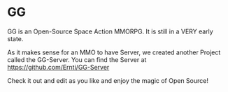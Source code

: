GG
==
GG is an Open-Source Space Action MMORPG.
It is still in a VERY early state.

As it makes sense for an MMO to have Server, we created another Project called the GG-Server.
You can find the Server at https://github.com/Ernti/GG-Server

Check it out and edit as you like and enjoy the magic of Open Source!
